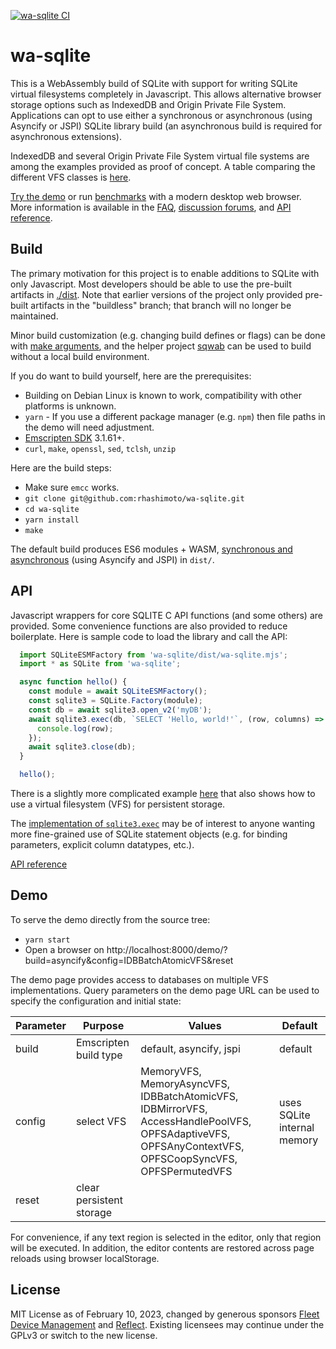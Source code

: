 [![wa-sqlite CI](https://github.com/team-reflect/wa-sqlite/actions/workflows/ci.yml/badge.svg)](https://github.com/team-reflect/wa-sqlite/actions/workflows/ci.yml)

# wa-sqlite
This is a WebAssembly build of SQLite with support for writing SQLite virtual filesystems completely in Javascript. This allows alternative browser storage options such as IndexedDB and Origin Private File System. Applications can opt to use either a synchronous or asynchronous (using Asyncify or JSPI) SQLite library build (an asynchronous build is required for asynchronous extensions).

IndexedDB and several Origin Private File System virtual file systems are among the examples provided as proof of concept. A table comparing the different VFS classes is [here](https://github.com/rhashimoto/wa-sqlite/tree/master/src/examples#vfs-comparison).

[Try the demo](https://rhashimoto.github.io/wa-sqlite/demo/?build=asyncify&config=IDBBatchAtomicVFS&reset) or run [benchmarks](https://rhashimoto.github.io/wa-sqlite/demo/benchmarks/?config=asyncify,IDBBatchAtomicVFS;asyncify,IDBMirrorVFS;default,AccessHandlePoolVFS;default,OPFSCoopSyncVFS;asyncify,OPFSAdaptiveVFS;asyncify,OPFSPermutedVFS) with a modern desktop web browser. More information is available in the [FAQ](https://github.com/rhashimoto/wa-sqlite/issues?q=is%3Aissue+label%3Afaq+), [discussion forums](https://github.com/rhashimoto/wa-sqlite/discussions), and [API reference](https://rhashimoto.github.io/wa-sqlite/docs/).

## Build
The primary motivation for this project is to enable additions to SQLite with only Javascript. Most developers should be able to use the pre-built artifacts in
[./dist](https://github.com/rhashimoto/wa-sqlite/tree/master/dist).
Note that earlier versions of the project only provided pre-built artifacts in the
"buildless" branch; that branch will no longer be maintained.

Minor build customization (e.g. changing build defines or flags) can be done with [make arguments](https://github.com/rhashimoto/wa-sqlite/discussions/128), and the helper project [sqwab](https://github.com/rhashimoto/sqwab) can be used to build without a local build environment.

If you do want to build yourself, here are the prerequisites:

* Building on Debian Linux is known to work, compatibility with other platforms is unknown.
* `yarn` - If you use a different package manager (e.g. `npm`) then file paths in the demo will need adjustment.
* [Emscripten SDK](https://emscripten.org/docs/getting_started/downloads.html) 3.1.61+.
* `curl`, `make`, `openssl`, `sed`, `tclsh`, `unzip`

Here are the build steps:
* Make sure `emcc` works.
* `git clone git@github.com:rhashimoto/wa-sqlite.git`
* `cd wa-sqlite`
* `yarn install`
* `make`

The default build produces ES6 modules + WASM, [synchronous and asynchronous](https://github.com/rhashimoto/wa-sqlite/issues/7) (using Asyncify and JSPI) in `dist/`.

## API
Javascript wrappers for core SQLITE C API functions (and some others) are provided. Some convenience functions are also provided to reduce boilerplate. Here is sample code to load the library and call the API:

```javascript
  import SQLiteESMFactory from 'wa-sqlite/dist/wa-sqlite.mjs';
  import * as SQLite from 'wa-sqlite';

  async function hello() {
    const module = await SQLiteESMFactory();
    const sqlite3 = SQLite.Factory(module);
    const db = await sqlite3.open_v2('myDB');
    await sqlite3.exec(db, `SELECT 'Hello, world!'`, (row, columns) => {
      console.log(row);
    });
    await sqlite3.close(db);
  }

  hello();
```

There is a slightly more complicated example [here](https://github.com/rhashimoto/wa-sqlite/tree/master/demo/hello) that also shows how to use a virtual filesystem (VFS) for persistent storage.

The [implementation of `sqlite3.exec`](https://github.com/rhashimoto/wa-sqlite/blob/eb6e62584b2864d5029f51c6afe155d71ba0caa8/src/sqlite-api.js#L409-L418) may be of interest to anyone wanting more fine-grained use of SQLite statement objects (e.g. for binding parameters, explicit column datatypes, etc.).

[API reference](https://rhashimoto.github.io/wa-sqlite/docs/)

## Demo
To serve the demo directly from the source tree:
* `yarn start`
* Open a browser on http://localhost:8000/demo/?build=asyncify&config=IDBBatchAtomicVFS&reset

The demo page provides access to databases on multiple VFS implementations. Query parameters on the demo page URL can be used to specify the configuration and initial state:

| Parameter | Purpose | Values | Default |
|----|----|----|----|
| build | Emscripten build type | default, asyncify, jspi | default |
| config | select VFS | MemoryVFS, MemoryAsyncVFS, IDBBatchAtomicVFS, IDBMirrorVFS, AccessHandlePoolVFS, OPFSAdaptiveVFS, OPFSAnyContextVFS, OPFSCoopSyncVFS, OPFSPermutedVFS | uses SQLite internal memory |
| reset | clear persistent storage | | |

For convenience, if any text region is selected in the editor, only that region will be executed. In addition, the editor contents are restored across page reloads using browser localStorage.

## License
MIT License as of February 10, 2023, changed by generous sponsors
[Fleet Device Management](https://fleetdm.com/) and [Reflect](https://reflect.app/).
Existing licensees may continue under the GPLv3 or switch to the new license.
